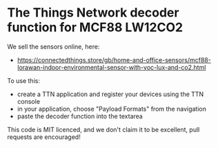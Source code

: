 # The Things Network decoder function for MCF88 LW12CO2

We sell the sensors online, here:
* https://connectedthings.store/gb/home-and-office-sensors/mcf88-lorawan-indoor-environmental-sensor-with-voc-lux-and-co2.html

To use this:
* create a TTN application and register your devices using the TTN console
* in your application, choose "Payload Formats" from the navigation
* paste the decoder function into the textarea

This code is MIT licenced, and we don't claim it to be excellent, pull requests are encouraged!

